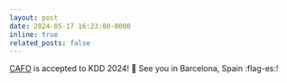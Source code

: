 ```yaml
---
layout: post
date: 2024-05-17 16:23:00-0000
inline: true
related_posts: false
---
```


[CAFO](https://arxiv.org/abs/2406.018331) is accepted to KDD 2024! :partying_face: See you in Barcelona, Spain :flag-es:!
